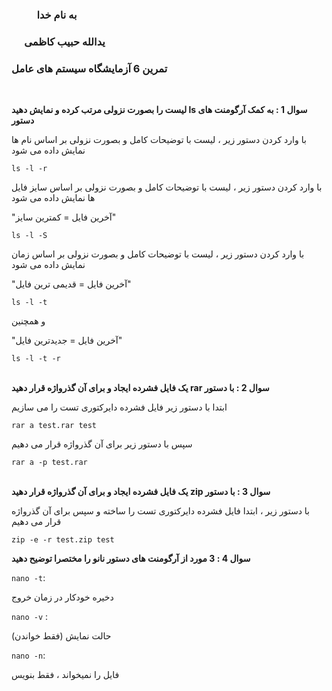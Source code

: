 ### &emsp; &emsp; به نام خدا ###
### &emsp; یدالله حبیب کاظمی ###
### تمرین 6 آزمایشگاه سیستم های عامل ###
<br>

__لیست را بصورت نزولی مرتب کرده و نمایش دهید ls سوال 1 : به کمک آرگومنت های دستور__

با وارد کردن دستور زیر ، لیست با توضیحات کامل و بصورت نزولی بر اساس نام ها نمایش داده می شود

`ls -l -r`

با وارد کردن دستور زیر ، لیست با توضیحات کامل و بصورت نزولی بر اساس سایز فایل ها نمایش داده می شود

"آخرین فایل = کمترین سایز"

`ls -l -S`

با وارد کردن دستور زیر ، لیست با توضیحات کامل و بصورت نزولی بر اساس زمان نمایش داده می شود

"آخرین فایل = قدیمی ترین فایل"

`ls -l -t`

و همچنین

"آخرین فایل = جدیدترین فایل"

`ls -l -t -r`
<br><br>

__یک فایل فشرده ایجاد و برای آن گذرواژه قرار دهید rar سوال 2 : با دستور__

ابتدا با دستور زیر فایل فشرده دایرکتوری تست را می سازیم

`rar a test.rar test`

سپس با دستور زیر برای آن  گذرواژه قرار می دهیم 

`rar a -p test.rar`
<br><br>

__یک فایل فشرده ایجاد و برای آن گذرواژه قرار دهید zip سوال 3 : با دستور__

با دستور زیر ، ابتدا فایل فشرده دایرکتوری تست را ساخته و سپس برای آن گذرواژه قرار می دهیم

`zip -e -r test.zip test`
<br>

__سوال 4 : 3 مورد از آرگومنت های دستور نانو را مختصرا توضیح دهید__

`nano -t`:

دخیره خودکار در زمان خروج

`nano -v` :

حالت نمایش (فقط خواندن)

`nano -n`:

فایل را نمیخواند ، فقط  بنویس
